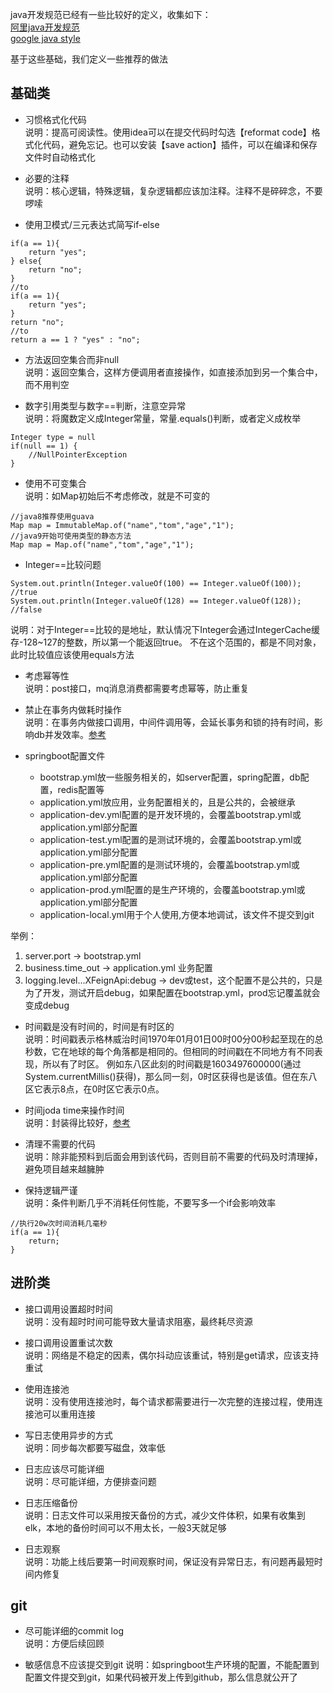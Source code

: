 java开发规范已经有一些比较好的定义，收集如下：  
[阿里java开发规范](https://github.com/alibaba/p3c/blob/master/Java%E5%BC%80%E5%8F%91%E6%89%8B%E5%86%8C%EF%BC%88%E5%B5%A9%E5%B1%B1%E7%89%88%EF%BC%89.pdf)  
[google java style](http://hawstein.com/2014/01/20/google-java-style/)  

基于这些基础，我们定义一些推荐的做法

## 基础类
- 习惯格式化代码  
说明：提高可阅读性。使用idea可以在提交代码时勾选【reformat code】格式化代码，避免忘记。也可以安装【save action】插件，可以在编译和保存文件时自动格式化

- 必要的注释  
说明：核心逻辑，特殊逻辑，复杂逻辑都应该加注释。注释不是碎碎念，不要啰嗦

- 使用卫模式/三元表达式简写if-else
```
if(a == 1){
    return "yes";
} else{
    return "no";
}
//to
if(a == 1){
    return "yes";
}
return "no";
//to
return a == 1 ? "yes" : "no";
```

- 方法返回空集合而非null  
说明：返回空集合，这样方便调用者直接操作，如直接添加到另一个集合中，而不用判空

- 数字引用类型与数字==判断，注意空异常  
说明：将魔数定义成Integer常量，常量.equals()判断，或者定义成枚举  
```
Integer type = null
if(null == 1) {
    //NullPointerException
}
```

- 使用不可变集合    
说明：如Map初始后不考虑修改，就是不可变的
```
//java8推荐使用guava
Map map = ImmutableMap.of("name","tom","age","1");
//java9开始可使用类型的静态方法
Map map = Map.of("name","tom","age","1");
```

- Integer==比较问题
```
System.out.println(Integer.valueOf(100) == Integer.valueOf(100)); //true
System.out.println(Integer.valueOf(128) == Integer.valueOf(128)); //false
```
说明：对于Integer==比较的是地址，默认情况下Integer会通过IntegerCache缓存-128~127的整数，所以第一个能返回true。
不在这个范围的，都是不同对象，此时比较值应该使用equals方法

- 考虑幂等性  
说明：post接口，mq消息消费都需要考虑幂等，防止重复

- 禁止在事务内做耗时操作  
说明：在事务内做接口调用，中间件调用等，会延长事务和锁的持有时间，影响db并发效率。[参考](https://github.com/jmilktea/jmilktea/blob/master/%E8%AE%BE%E8%AE%A1/%E5%88%86%E5%B1%82%E8%AE%BE%E8%AE%A1.md)  

- springboot配置文件   
    - bootstrap.yml放一些服务相关的，如server配置，spring配置，db配置，redis配置等
    - application.yml放应用，业务配置相关的，且是公共的，会被继承
    - application-dev.yml配置的是开发环境的，会覆盖bootstrap.yml或application.yml部分配置
    - application-test.yml配置的是测试环境的，会覆盖bootstrap.yml或application.yml部分配置
    - application-pre.yml配置的是测试环境的，会覆盖bootstrap.yml或application.yml部分配置
    - application-prod.yml配置的是生产环境的，会覆盖bootstrap.yml或application.yml部分配置
    - application-local.yml用于个人使用,方便本地调试，该文件不提交到git
    
举例：  
1. server.port -> bootstrap.yml
2. business.time_out -> application.yml 业务配置  
3. logging.level...XFeignApi:debug -> dev或test，这个配置不是公共的，只是为了开发，测试开启debug，如果配置在bootstrap.yml，prod忘记覆盖就会变成debug 

- 时间戳是没有时间的，时间是有时区的  
说明：时间戳表示格林威治时间1970年01月01日00时00分00秒起至现在的总秒数，它在地球的每个角落都是相同的。但相同的时间戳在不同地方有不同表现，所以有了时区。
例如东八区此刻的时间戳是1603497600000(通过System.currentMillis()获得)，那么同一刻，0时区获得也是该值。但在东八区它表示8点，在0时区它表示0点。

- 时间joda time来操作时间  
说明：封装得比较好，[参考](https://github.com/JodaOrg/joda-time)  

- 清理不需要的代码  
说明：除非能预料到后面会用到该代码，否则目前不需要的代码及时清理掉，避免项目越来越臃肿

- 保持逻辑严谨  
说明：条件判断几乎不消耗任何性能，不要写多一个if会影响效率   
```
//执行20w次时间消耗几毫秒
if(a == 1){
    return;
}
```

## 进阶类
- 接口调用设置超时时间  
说明：没有超时时间可能导致大量请求阻塞，最终耗尽资源

- 接口调用设置重试次数  
说明：网络是不稳定的因素，偶尔抖动应该重试，特别是get请求，应该支持重试    

- 使用连接池  
说明：没有使用连接池时，每个请求都需要进行一次完整的连接过程，使用连接池可以重用连接  

- 写日志使用异步的方式  
说明：同步每次都要写磁盘，效率低  

- 日志应该尽可能详细  
说明：尽可能详细，方便排查问题  

- 日志压缩备份  
说明：日志文件可以采用按天备份的方式，减少文件体积，如果有收集到elk，本地的备份时间可以不用太长，一般3天就足够

- 日志观察  
说明：功能上线后要第一时间观察时间，保证没有异常日志，有问题再最短时间内修复

## git
- 尽可能详细的commit log  
说明：方便后续回顾  

- 敏感信息不应该提交到git
说明：如springboot生产环境的配置，不能配置到配置文件提交到git，如果代码被开发上传到github，那么信息就公开了




